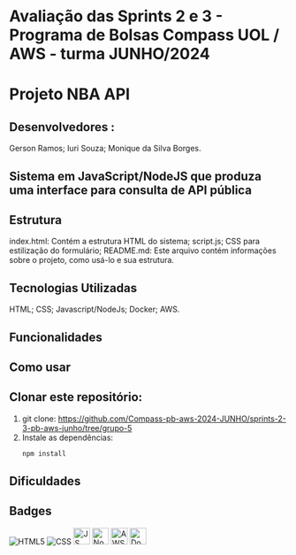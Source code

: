 # Avaliação das Sprints 2 e 3 - Programa de Bolsas Compass UOL / AWS - turma JUNHO/2024

# Projeto NBA API 

## Desenvolvedores : 

Gerson Ramos;
Iuri Souza;
Monique da Silva Borges.

## Sistema em JavaScript/NodeJS que produza uma interface para consulta de API pública

## Estrutura
index.html: Contém a estrutura HTML do sistema;
script.js; 
CSS para estilização do formulário;
README.md: Este arquivo contém informações sobre o projeto, como usá-lo e sua estrutura.

## Tecnologias Utilizadas

HTML;
CSS;
Javascript/NodeJs;
Docker;
AWS.

## Funcionalidades

## Como usar

## Clonar este repositório:

1. git clone: https://github.com/Compass-pb-aws-2024-JUNHO/sprints-2-3-pb-aws-junho/tree/grupo-5
2. Instale as dependências:
   ```bash
   npm install

## Dificuldades

<h2>Badges</h2>

<p>
 <img alt="HTML5" src="https://img.shields.io/badge/HTML5-E34F26?style=for-the-badge&logo=html5&logoColor=white">
 <img alt="CSS" src="https://img.shields.io/badge/CSS-239120?&style=for-the-badge&logo=css3&logoColor=white">
 <img alt="JS" height="30" width"40" src="https://img.shields.io/badge/JavaScript-F7DF1E?style=for-the-badge&logo=JavaScript&logoColor=white">
 <img alt="NodeJs" height="30" width"40" src="https://img.shields.io/badge/Node.js-43853D?style=for-the-badge&logo=node.js&logoColor=white">
 <img alt="AWS" height="30" width"40" src="https://img.shields.io/badge/Amazon_AWS-FF9900?style=for-the-badge&logo=amazonaws&logoColor=white">
 <img alt="Docker" height="30" width"40" src="https://img.shields.io/badge/docker-%230db7ed.svg?style=for-the-badge&logo=docker&logoColor=white">
</p>

 
